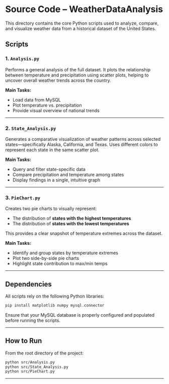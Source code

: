 # Source Code – WeatherDataAnalysis

This directory contains the core Python scripts used to analyze, compare, and visualize weather data from a historical dataset of the United States.

## Scripts

### 1. `Analysis.py`
Performs a general analysis of the full dataset. It plots the relationship between temperature and precipitation using scatter plots, helping to uncover overall weather trends across the country.

**Main Tasks:**
- Load data from MySQL
- Plot temperature vs. precipitation
- Provide visual overview of national trends

---

### 2. `State_Analysis.py`
Generates a comparative visualization of weather patterns across selected states—specifically Alaska, California, and Texas. Uses different colors to represent each state in the same scatter plot.

**Main Tasks:**
- Query and filter state-specific data
- Compare precipitation and temperature among states
- Display findings in a single, intuitive graph

---

### 3. `PieChart.py`
Creates two pie charts to visually represent:
- The distribution of **states with the highest temperatures**
- The distribution of **states with the lowest temperatures**

This provides a clear snapshot of temperature extremes across the dataset.

**Main Tasks:**
- Identify and group states by temperature extremes
- Plot two side-by-side pie charts
- Highlight state contribution to max/min temps

---

## Dependencies

All scripts rely on the following Python libraries:

```bash
pip install matplotlib numpy mysql.connector
```
Ensure that your MySQL database is properly configured and populated before running the scripts.

---

## How to Run

From the root directory of the project:

```bash
python src/Analysis.py
python src/State_Analysis.py
python src/PieChart.py
```

---
